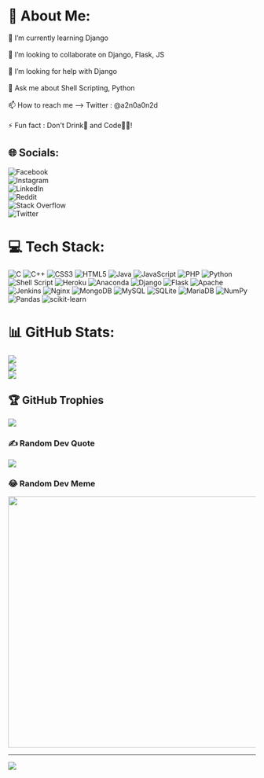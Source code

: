# 💫 About Me:
🌱 I’m currently learning Django<br><br>
👯 I’m looking to collaborate on Django, Flask, JS<br><br>
🤝 I’m looking for help with Django<br><br>
💬 Ask me about Shell Scripting, Python<br><br>
📫 How to reach me --> Twitter : @a2n0a0n2d<br><br>
⚡ Fun fact : Don't Drink🍺 and Code👨‍💻!


## 🌐 Socials:
![Facebook](https://img.shields.io/badge/Facebook-%231877F2.svg?logo=Facebook&logoColor=white)<br>
![Instagram](https://img.shields.io/badge/Instagram-%23E4405F.svg?logo=Instagram&logoColor=white)<br>
![LinkedIn](https://img.shields.io/badge/LinkedIn-%230077B5.svg?logo=linkedin&logoColor=white)<br>
![Reddit](https://img.shields.io/badge/Reddit-%23FF4500.svg?logo=Reddit&logoColor=white)<br>
![Stack Overflow](https://img.shields.io/badge/-Stackoverflow-FE7A16?logo=stack-overflow&logoColor=white)<br>
![Twitter](https://img.shields.io/badge/Twitter-%231DA1F2.svg?logo=Twitter&logoColor=white)

# 💻 Tech Stack:
![C](https://img.shields.io/badge/c-%2300599C.svg?style=plastic&logo=c&logoColor=white) 
![C++](https://img.shields.io/badge/c++-%2300599C.svg?style=plastic&logo=c%2B%2B&logoColor=white) 
![CSS3](https://img.shields.io/badge/css3-%231572B6.svg?style=plastic&logo=css3&logoColor=white) 
![HTML5](https://img.shields.io/badge/html5-%23E34F26.svg?style=plastic&logo=html5&logoColor=white) 
![Java](https://img.shields.io/badge/java-%23ED8B00.svg?style=plastic&logo=java&logoColor=white) 
![JavaScript](https://img.shields.io/badge/javascript-%23323330.svg?style=plastic&logo=javascript&logoColor=%23F7DF1E) 
![PHP](https://img.shields.io/badge/php-%23777BB4.svg?style=plastic&logo=php&logoColor=white) 
![Python](https://img.shields.io/badge/python-3670A0?style=plastic&logo=python&logoColor=ffdd54) 
![Shell Script](https://img.shields.io/badge/shell_script-%23121011.svg?style=plastic&logo=gnu-bash&logoColor=white) 
![Heroku](https://img.shields.io/badge/heroku-%23430098.svg?style=plastic&logo=heroku&logoColor=white) 
![Anaconda](https://img.shields.io/badge/Anaconda-%2344A833.svg?style=plastic&logo=anaconda&logoColor=white) 
![Django](https://img.shields.io/badge/django-%23092E20.svg?style=plastic&logo=django&logoColor=white) 
![Flask](https://img.shields.io/badge/flask-%23000.svg?style=plastic&logo=flask&logoColor=white) 
![Apache](https://img.shields.io/badge/apache-%23D42029.svg?style=plastic&logo=apache&logoColor=white) 
![Jenkins](https://img.shields.io/badge/jenkins-%232C5263.svg?style=plastic&logo=jenkins&logoColor=white) 
![Nginx](https://img.shields.io/badge/nginx-%23009639.svg?style=plastic&logo=nginx&logoColor=white) 
![MongoDB](https://img.shields.io/badge/MongoDB-%234ea94b.svg?style=plastic&logo=mongodb&logoColor=white) 
![MySQL](https://img.shields.io/badge/mysql-%2300f.svg?style=plastic&logo=mysql&logoColor=white) 
![SQLite](https://img.shields.io/badge/sqlite-%2307405e.svg?style=plastic&logo=sqlite&logoColor=white) 
![MariaDB](https://img.shields.io/badge/MariaDB-003545?style=plastic&logo=mariadb&logoColor=white) 
![NumPy](https://img.shields.io/badge/numpy-%23013243.svg?style=plastic&logo=numpy&logoColor=white) 
![Pandas](https://img.shields.io/badge/pandas-%23150458.svg?style=plastic&logo=pandas&logoColor=white) 
![scikit-learn](https://img.shields.io/badge/scikit--learn-%23F7931E.svg?style=plastic&logo=scikit-learn&logoColor=white)
<br>

# 📊 GitHub Stats:
![](https://github-readme-stats.vercel.app/api?username=om-anand98&theme=dark&hide_border=false&include_all_commits=true&count_private=true)<br/>
![](https://github-readme-streak-stats.herokuapp.com/?user=om-anand98&theme=dark&hide_border=false)<br/>
![](https://github-readme-stats.vercel.app/api/top-langs/?username=om-anand98&theme=dark&hide_border=false&include_all_commits=true&count_private=true&layout=compact)
<br>

## 🏆 GitHub Trophies
![](https://github-profile-trophy.vercel.app/?username=om-anand98&theme=darkhub&no-frame=false&no-bg=true&margin-w=4)
<br>

### ✍️ Random Dev Quote
![](https://quotes-github-readme.vercel.app/api?type=vetical&theme=radical)
<br>

### 😂 Random Dev Meme
<img src="https://random-memer.herokuapp.com/" width="512px"/>

---
[![](https://visitcount.itsvg.in/api?id=om-anand98&icon=8&color=0)](https://visitcount.itsvg.in)
